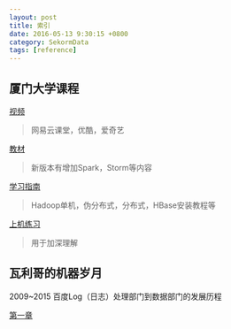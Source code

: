 ```yaml
---
layout: post
title: 索引
date: 2016-05-13 9:30:15 +0800
category: SekormData
tags: [reference]
---
```


## 厦门大学课程

[视频](http://dblab.xmu.edu.cn/post/bigdata-online-course/#lesson1)

> 网易云课堂，优酷，爱奇艺

[教材](http://dblab.xmu.edu.cn/post/bigdata/)

> 新版本有增加Spark，Storm等内容

[学习指南](http://dblab.xmu.edu.cn/post/5663/)

> Hadoop单机，伪分布式，分布式，HBase安装教程等

[上机练习](http://dblab.xmu.edu.cn/post/5645/)

> 用于加深理解

## 瓦利哥的机器岁月

2009~2015 百度Log（日志）处理部门到数据部门的发展历程

[第一章](https://zhuanlan.zhihu.com/p/20390103)
